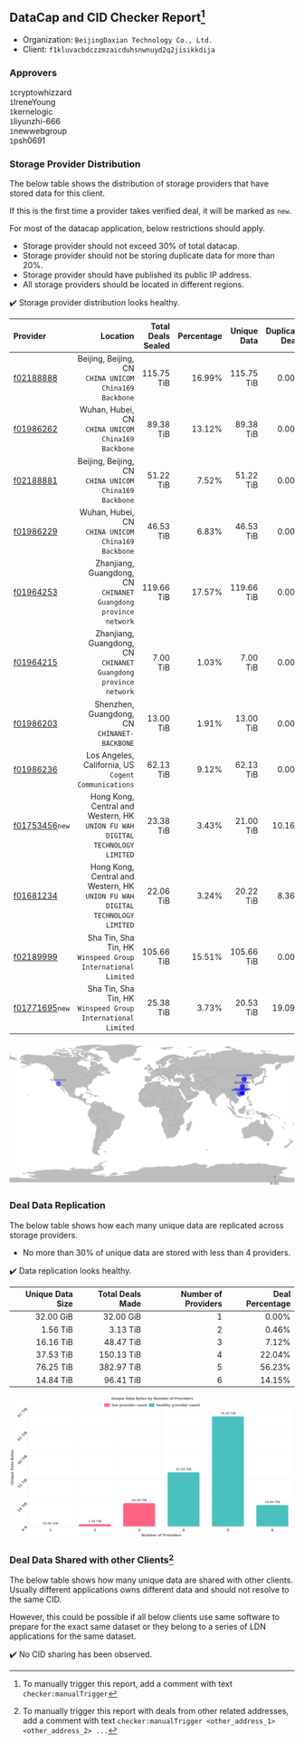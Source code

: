 ## DataCap and CID Checker Report[^1]
 - Organization: `BeijingDaxian Technology Co., Ltd.`
 - Client: `f1kluvacbdczzmzaicduhsnwnuyd2q2jisikkdija`
### Approvers
`1`cryptowhizzard<br/>`1`IreneYoung<br/>`1`kernelogic<br/>`1`liyunzhi-666<br/>`1`newwebgroup<br/>`1`psh0691

### Storage Provider Distribution
The below table shows the distribution of storage providers that have stored data for this client.

If this is the first time a provider takes verified deal, it will be marked as `new`.

For most of the datacap application, below restrictions should apply.
 - Storage provider should not exceed 30% of total datacap.
 - Storage provider should not be storing duplicate data for more than 20%.
 - Storage provider should have published its public IP address.
 - All storage providers should be located in different regions.

✔️ Storage provider distribution looks healthy.

| Provider                                                    |                                                                         Location | Total Deals Sealed | Percentage | Unique Data | Duplicate Deals |
| :---------------------------------------------------------- | -------------------------------------------------------------------------------: | -----------------: | ---------: | ----------: | --------------: |
| [f02188888](https://filfox.info/en/address/f02188888)       |                        Beijing, Beijing, CN<br/>`CHINA UNICOM China169 Backbone` |         115.75 TiB |     16.99% |  115.75 TiB |           0.00% |
| [f01986262](https://filfox.info/en/address/f01986262)       |                            Wuhan, Hubei, CN<br/>`CHINA UNICOM China169 Backbone` |          89.38 TiB |     13.12% |   89.38 TiB |           0.00% |
| [f02188881](https://filfox.info/en/address/f02188881)       |                        Beijing, Beijing, CN<br/>`CHINA UNICOM China169 Backbone` |          51.22 TiB |      7.52% |   51.22 TiB |           0.00% |
| [f01986229](https://filfox.info/en/address/f01986229)       |                            Wuhan, Hubei, CN<br/>`CHINA UNICOM China169 Backbone` |          46.53 TiB |      6.83% |   46.53 TiB |           0.00% |
| [f01964253](https://filfox.info/en/address/f01964253)       |               Zhanjiang, Guangdong, CN<br/>`CHINANET Guangdong province network` |         119.66 TiB |     17.57% |  119.66 TiB |           0.00% |
| [f01964215](https://filfox.info/en/address/f01964215)       |               Zhanjiang, Guangdong, CN<br/>`CHINANET Guangdong province network` |           7.00 TiB |      1.03% |    7.00 TiB |           0.00% |
| [f01986203](https://filfox.info/en/address/f01986203)       |                                  Shenzhen, Guangdong, CN<br/>`CHINANET-BACKBONE` |          13.00 TiB |      1.91% |   13.00 TiB |           0.00% |
| [f01986236](https://filfox.info/en/address/f01986236)       |                          Los Angeles, California, US<br/>`Cogent Communications` |          62.13 TiB |      9.12% |   62.13 TiB |           0.00% |
| [f01753456](https://filfox.info/en/address/f01753456)`new`  | Hong Kong, Central and Western, HK<br/>`UNION FU WAH DIGITAL TECHNOLOGY LIMITED` |          23.38 TiB |      3.43% |   21.00 TiB |          10.16% |
| [f01681234](https://filfox.info/en/address/f01681234)       | Hong Kong, Central and Western, HK<br/>`UNION FU WAH DIGITAL TECHNOLOGY LIMITED` |          22.06 TiB |      3.24% |   20.22 TiB |           8.36% |
| [f02189999](https://filfox.info/en/address/f02189999)       |                  Sha Tin, Sha Tin, HK<br/>`Winspeed Group International Limited` |         105.66 TiB |     15.51% |  105.66 TiB |           0.00% |
| [f01771695](https://filfox.info/en/address/f01771695)`new`  |                  Sha Tin, Sha Tin, HK<br/>`Winspeed Group International Limited` |          25.38 TiB |      3.73% |   20.53 TiB |          19.09% |

<img src="https://raw.githubusercontent.com/data-preservation-programs/filplus-checker-assets/main/filecoin-project/filecoin-plus-large-datasets/issues/1016/1688699744907.png"/>

### Deal Data Replication
The below table shows how each many unique data are replicated across storage providers.

- No more than 30% of unique data are stored with less than 4 providers.

✔️ Data replication looks healthy.

| Unique Data Size | Total Deals Made | Number of Providers | Deal Percentage |
| ---------------: | ---------------: | ------------------: | --------------: |
|        32.00 GiB |        32.00 GiB |                   1 |           0.00% |
|         1.56 TiB |         3.13 TiB |                   2 |           0.46% |
|        16.16 TiB |        48.47 TiB |                   3 |           7.12% |
|        37.53 TiB |       150.13 TiB |                   4 |          22.04% |
|        76.25 TiB |       382.97 TiB |                   5 |          56.23% |
|        14.84 TiB |        96.41 TiB |                   6 |          14.15% |

<img src="https://raw.githubusercontent.com/data-preservation-programs/filplus-checker-assets/main/filecoin-project/filecoin-plus-large-datasets/issues/1016/1688699746250.png"/>

### Deal Data Shared with other Clients[^3]
The below table shows how many unique data are shared with other clients.
Usually different applications owns different data and should not resolve to the same CID.

However, this could be possible if all below clients use same software to prepare for the exact same dataset or they belong to a series of LDN applications for the same dataset.

✔️ No CID sharing has been observed.

[^1]: To manually trigger this report, add a comment with text `checker:manualTrigger`

[^2]: Deals from those addresses are combined into this report as they are specified with `checker:manualTrigger`

[^3]: To manually trigger this report with deals from other related addresses, add a comment with text `checker:manualTrigger <other_address_1> <other_address_2> ...`
